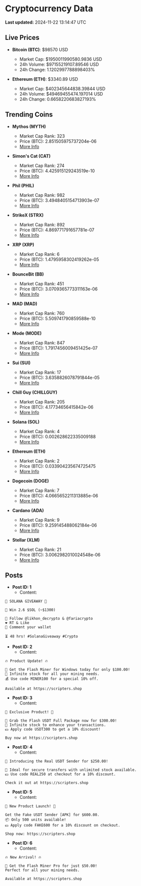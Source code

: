 # Cryptocurrency Data

**Last updated:** 2024-11-22 13:14:47 UTC

## Live Prices
- **Bitcoin (BTC)**: $98570 USD
  - Market Cap: $1950011990580.9836 USD
  - 24h Volume: $97155219107.89546 USD
  - 24h Change: 1.1202997788898403%

- **Ethereum (ETH)**: $3340.89 USD
  - Market Cap: $402345644838.39844 USD
  - 24h Volume: $49469455474.197014 USD
  - 24h Change: 0.6658220683827193%

## Trending Coins
- **Mythos (MYTH)**
  - Market Cap Rank: 323
  - Price (BTC): 2.851505975737204e-06
  - [More Info](https://www.coingecko.com/en/coins/mythos)

- **Simon's Cat (CAT)**
  - Market Cap Rank: 274
  - Price (BTC): 4.425915129243519e-10
  - [More Info](https://www.coingecko.com/en/coins/simons-cat)

- **Phil (PHIL)**
  - Market Cap Rank: 982
  - Price (BTC): 3.4948405154713903e-07
  - [More Info](https://www.coingecko.com/en/coins/phil)

- **StrikeX (STRX)**
  - Market Cap Rank: 892
  - Price (BTC): 4.869771791657781e-07
  - [More Info](https://www.coingecko.com/en/coins/strike-x)

- **XRP (XRP)**
  - Market Cap Rank: 6
  - Price (BTC): 1.4795958302419262e-05
  - [More Info](https://www.coingecko.com/en/coins/xrp)

- **BounceBit (BB)**
  - Market Cap Rank: 451
  - Price (BTC): 3.0709365773311163e-06
  - [More Info](https://www.coingecko.com/en/coins/bouncebit)

- **MAD (MAD)**
  - Market Cap Rank: 760
  - Price (BTC): 5.509741790859588e-10
  - [More Info](https://www.coingecko.com/en/coins/mad-2)

- **Mode (MODE)**
  - Market Cap Rank: 847
  - Price (BTC): 1.7917456009451425e-07
  - [More Info](https://www.coingecko.com/en/coins/mode)

- **Sui (SUI)**
  - Market Cap Rank: 17
  - Price (BTC): 3.6358826078791844e-05
  - [More Info](https://www.coingecko.com/en/coins/sui)

- **Chill Guy (CHILLGUY)**
  - Market Cap Rank: 205
  - Price (BTC): 4.17734656415842e-06
  - [More Info](https://www.coingecko.com/en/coins/chill-guy)

- **Solana (SOL)**
  - Market Cap Rank: 4
  - Price (BTC): 0.002628622335009188
  - [More Info](https://www.coingecko.com/en/coins/solana)

- **Ethereum (ETH)**
  - Market Cap Rank: 2
  - Price (BTC): 0.033904235674725475
  - [More Info](https://www.coingecko.com/en/coins/ethereum)

- **Dogecoin (DOGE)**
  - Market Cap Rank: 7
  - Price (BTC): 4.0665652211313885e-06
  - [More Info](https://www.coingecko.com/en/coins/dogecoin)

- **Cardano (ADA)**
  - Market Cap Rank: 9
  - Price (BTC): 9.259145488062184e-06
  - [More Info](https://www.coingecko.com/en/coins/cardano)

- **Stellar (XLM)**
  - Market Cap Rank: 21
  - Price (BTC): 3.0062982010024548e-06
  - [More Info](https://www.coingecko.com/en/coins/stellar)

## Posts
- **Post ID: 1**
  - Content:
```
🚀 SOLANA GIVEAWAY 🚀

🎁 Win 2.6 $SOL (~$1300)

🤝 Follow @likhon_decrypto & @fariacrypto
❤️ RT & Like
💬 Comment your wallet

⏳ 48 hrs! #SolanaGiveaway #Crypto
```

- **Post ID: 2**
  - Content:
```
🔥 Product Update! 🔥

🚀 Get the Flash Miner for Windows today for only $100.00!
🔋 Infinite stock for all your mining needs.
💰 Use code MINER100 for a special 10% off.

Available at https://scripters.shop
```

- **Post ID: 3**
  - Content:
```
🎁 Exclusive Product! 🎁

💸 Grab the Flash USDT Full Package now for $300.00!
🎉 Infinite stock to enhance your transactions.
💵 Apply code USDT300 to get a 10% discount!

Buy now at https://scripters.shop
```

- **Post ID: 4**
  - Content:
```
💎 Introducing the Real USDT Sender for $250.00!

💼 Ideal for secure transfers with unlimited stock available.
💵 Use code REAL250 at checkout for a 10% discount.

Check it out at https://scripters.shop
```

- **Post ID: 5**
  - Content:
```
🚀 New Product Launch! 🚀

Get the Fake USDT Sender [APK] for $600.00.
📦 Only 500 units available!
💵 Apply code FAKE600 for a 10% discount on checkout.

Shop now: https://scripters.shop
```

- **Post ID: 6**
  - Content:
```
🔥 New Arrival! 🔥

💸 Get the Flash Miner Pro for just $50.00!
Perfect for all your mining needs.

Available at https://scripters.shop
```

